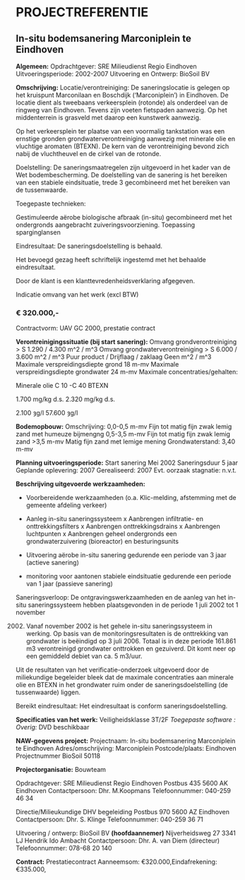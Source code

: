 # PROJECTREFERENTIE 

## In-situ bodemsanering Marconiplein te Eindhoven 

**Algemeen:** Opdrachtgever: SRE Milieudienst Regio Eindhoven Uitvoeringsperiode: 2002-2007 Uitvoering en Ontwerp: BioSoil BV 

**Omschrijving:** Locatie/verontreiniging: De saneringslocatie is gelegen op het kruispunt Marconilaan en Boschdijk (‘Marconiplein’) in Eindhoven. De locatie dient als tweebaans verkeersplein (rotonde) als onderdeel van de ringweg van Eindhoven. Tevens zijn voeten fietspaden aanwezig. Op het middenterrein is grasveld met daarop een kunstwerk aanwezig. 

 Op het verkeersplein ter plaatse van een voormalig tankstation was een ernstige gronden grondwaterverontreiniging aanwezig met minerale olie en vluchtige aromaten (BTEXN). De kern van de verontreiniging bevond zich nabij de vluchtheuvel en de cirkel van de rotonde. 

Doelstelling: De saneringsmaatregelen zijn uitgevoerd in het kader van de Wet bodembescherming. De doelstelling van de sanering is het bereiken van een stabiele eindsituatie, trede 3 gecombineerd met het bereiken van de tussenwaarde. 

Toegepaste technieken: 

 Gestimuleerde aërobe biologische afbraak (in-situ) gecombineerd met het ondergronds aangebracht zuiveringsvoorziening. Toepassing sparginglansen 

Eindresultaat: De saneringsdoelstelling is behaald. 

 Het bevoegd gezag heeft schriftelijk ingestemd met het behaalde eindresultaat. 

 Door de klant is een klanttevredenheidsverklaring afgegeven. 

Indicatie omvang van het werk (excl BTW) 

### € 320.000,-

Contractvorm: UAV GC 2000, prestatie contract 


**Verontreinigingssituatie (bij start sanering):** Omvang grondverontreiniging > S 1.290 / 4.300 m^2 / m^3 Omvang grondwaterverontreiniging > S 6.000 / 3.600 m^2 / m^3 Puur product / Drijflaag / zaklaag Geen m^2 / m^3 Maximale verspreidingsdiepte grond 18 m-mv Maximale verspreidingsdiepte grondwater 24 m-mv Maximale concentraties/gehalten: 

 Minerale olie C 10 -C 40 BTEXN 

 1.700 mg/kg d.s. 2.320 mg/kg d.s. 

 2.100 ȝg/l 57.600 ȝg/l 

**Bodemopbouw:** Omschrijving: 0,0-0,5 m-mv Fijn tot matig fijn zwak lemig zand met humeuze bijmengng 0,5-3,5 m-mv Fijn tot matig fijn zwak lemig zand >3,5 m-mv Matig fijn zand met lemige mening Grondwaterstand: 3,40 m-mv 

**Planning uitvoeringsperiode:** Start sanering Mei 2002 Saneringsduur 5 jaar Geplande oplevering: 2007 Gerealiseerd: 2007 Evt. oorzaak stagnatie: n.v.t. 

**Beschrijving uitgevoerde werkzaamheden:** 

- Voorbereidende werkzaamheden (o.a. Klic-melding, afstemming met de     gemeente afdeling verkeer) 

- Aanleg in-situ saneringssysteem     x Aanbrengen infiltratie- en onttrekkingsfilters     x Aanbrengen onttrekkingsdrains     x Aanbrengen luchtpunten     x Aanbrengen geheel ondergronds een grondwaterzuivering        (bioreactor) en besturingsunits 

- Uitvoering aërobe in-situ sanering gedurende een periode van 3 jaar     (actieve sanering) 

- monitoring voor aantonen stabiele eindsituatie gedurende een periode van 1     jaar (passieve sanering) 

Saneringsverloop: De ontgravingswerkzaamheden en de aanleg van het in-situ saneringssysteem hebben plaatsgevonden in de periode 1 juli 2002 tot 1 november 

2002. Vanaf november 2002 is het gehele in-situ saneringssysteem in werking. Op basis van de monitoringsresultaten is de onttrekking van grondwater is beëindigd op 3 juli 2006. Totaal is in deze periode 161.861 m3 verontreinigd grondwater onttrokken en gezuiverd. Dit komt neer op een gemiddeld debiet van ca. 5 m3/uur. 

 Uit de resultaten van het verificatie-onderzoek uitgevoerd door de miliekundige begeleider bleek dat de maximale concentraties aan minerale olie en BTEXN in het grondwater ruim onder de saneringsdoelstelling (de tussenwaarde) liggen. 

 Bereikt eindresultaat: Het eindresultaat is conform saneringsdoelstelling. 

**Specificaties van het werk:** Veiligheidsklasse 3T/2F _Toegepaste software :_ _Overig:_ DVD beschikbaar 


**NAW-gegevens project:** Projectnaam: In-situ bodemsanering Marconiplein te Eindhoven Adres/omschrijving: Marconiplein Postcode/plaats: Eindhoven Projectnummer BioSoil 50118 

**Projectorganisatie:** Bouwteam 

Opdrachtgever: SRE Milieudienst Regio Eindhoven Postbus 435 5600 AK Eindhoven Contactpersoon: Dhr. M.Koopmans Telefoonnummer: 040-259 46 34 

Directie/Milieukundige DHV begeleiding Postbus 970 5600 AZ Eindhoven Contactpersoon: Dhr. S. Klinge Telefoonnummer: 040-259 36 71 

Uitvoering / ontwerp: BioSoil BV **(hoofdaannemer)** Nijverheidsweg 27 3341 LJ Hendrik Ido Ambacht Contactpersoon: Dhr. A. van Diem (directeur) Telefoonnummer: 078-68 20 140 

**Contract:** Prestatiecontract Aanneemsom: €320.000,Eindafrekening: €335.000,


